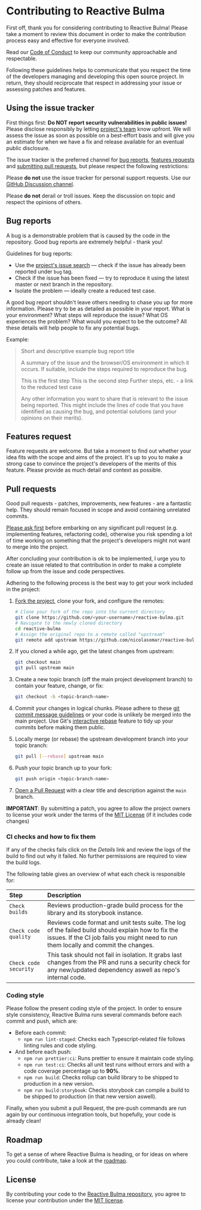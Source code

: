 # Contributing to Reactive Bulma
First off, thank you for considering contributing to Reactive Bulma! Please take a moment to review this document in order to make the contribution process easy and effective for everyone involved.

Read our [Code of Conduct](/CODE_OF_CONDUCT) to keep our community approachable and respectable.

Following these guidelines helps to communicate that you respect the time of the developers managing and developing this open source project. In return, they should reciprocate that respect in addressing your issue or assessing patches and features.

## Using the issue tracker
First things first: **Do NOT report security vulnerabilities in public issues!** Please disclose responsibly by letting [project's team](mailto:nicolas.passerino@gmail.com?subject=Security) know upfront. We will assess the issue as soon as possible on a best-effort basis and will give you an estimate for when we have a fix and release available for an eventual public disclosure.

The issue tracker is the preferred channel for [bug reports](#bug-reports), [features requests](#features-request) and [submitting pull requests](#pull-requests), but please respect the following restrictions:

Please **do not** use the issue tracker for personal support requests. Use our [GitHub Discussion channel](https://github.com/NicolasOmar/reactive-bulma/discussions).

Please **do not** derail or troll issues. Keep the discussion on topic and respect the opinions of others.

## Bug reports
A bug is a demonstrable problem that is caused by the code in the repository. Good bug reports are extremely helpful - thank you!

Guidelines for bug reports:

- Use the [project's issue search][bug-issues-search] — check if the issue has already been reported under `bug` tag.
- Check if the issue has been fixed — try to reproduce it using the latest master or next branch in the repository.
- Isolate the problem — ideally create a reduced test case.

A good bug report shouldn't leave others needing to chase you up for more information. Please try to be as detailed as possible in your report. What is your environment? What steps will reproduce the issue? What OS experiences the problem? What would you expect to be the outcome? All these details will help people to fix any potential bugs.

[bug-issues-search]: https://github.com/NicolasOmar/reactive-bulma/issues?q=is%3Aopen+is%3Aissue+label%3Abug

Example:

> Short and descriptive example bug report title
> 
> A summary of the issue and the browser/OS environment in which it occurs. If suitable, include the steps required to reproduce the bug.
> 
> This is the first step
> This is the second step
> Further steps, etc.
> <url> - a link to the reduced test case
> 
> Any other information you want to share that is relevant to the issue being reported. This might include the lines of code that you have identified as causing the bug, and potential solutions (and your opinions on their merits).

## Features request
Feature requests are welcome. But take a moment to find out whether your idea fits with the scope and aims of the project. It's up to you to make a strong case to convince the project's developers of the merits of this feature. Please provide as much detail and context as possible.

## Pull requests
Good pull requests - patches, improvements, new features - are a fantastic help. They should remain focused in scope and avoid containing unrelated commits.

[Please ask first](https://github.com/NicolasOmar/reactive-bulma/discussions) before embarking on any significant pull request (e.g. implementing features, refactoring code), otherwise you risk spending a lot of time working on something that the project's developers might not want to merge into the project.

After concluding your contribution is ok to be implemented, I urge you to create an issue related to that contribution in order to make a complete follow up from the issue and code perspectives.

Adhering to the following process is the best way to get your work
included in the project:

1. [Fork the project]((https://help.github.com/articles/fork-a-repo/)), clone your fork, and configure the remotes:

   ```bash
   # Clone your fork of the repo into the current directory
   git clone https://github.com/<your-username>/reactive-bulma.git
   # Navigate to the newly cloned directory
   cd reactive-bulma
   # Assign the original repo to a remote called "upstream"
   git remote add upstream https://github.com/nicolasomar/reactive-bulma.git
   ```

2. If you cloned a while ago, get the latest changes from upstream:

   ```bash
   git checkout main
   git pull upstream main
   ```

3. Create a new topic branch (off the main project development branch) to
   contain your feature, change, or fix:

   ```bash
   git checkout -b <topic-branch-name>
   ```

4. Commit your changes in logical chunks. Please adhere to these [git commit
   message guidelines](https://tbaggery.com/2008/04/19/a-note-about-git-commit-messages.html)
   or your code is unlikely be merged into the main project. Use Git's
   [interactive rebase](https://help.github.com/articles/about-git-rebase/)
   feature to tidy up your commits before making them public.

5. Locally merge (or rebase) the upstream development branch into your topic branch:

   ```bash
   git pull [--rebase] upstream main
   ```

6. Push your topic branch up to your fork:

   ```bash
   git push origin <topic-branch-name>
   ```

7. [Open a Pull Request](https://help.github.com/articles/about-pull-requests/)
    with a clear title and description against the `main` branch.

**IMPORTANT**: By submitting a patch, you agree to allow the project owners to
license your work under the terms of the [MIT License](/LICENSE) (if it
includes code changes)

### CI checks and how to fix them

If any of the checks fails click on the *_Details_* link and review the logs of the build to find out why it failed.
No further permissions are required to view the build logs.

The following table gives an overview of what each check is responsible for:

| Step | Description |
| :--- | :--- |
| `Check builds` | Reviews production-grade build process for the library and its storybook instance. |
| `Check code quality` | Reviews code format and unit tests suite. The log of the failed build should explain how to fix the issues. If the CI job fails you might need to run them locally and commit the changes. |
| `Check code security` | This task should not fail in isolation. It grabs last changes from the PR and runs a security check for any new/updated dependency aswell as repo's internal code. |

### Coding style

Please follow the present coding style of the project. In order to ensure style consistency, Reactive Bulma runs several commands before each commit and push, which are:

- Before each commit:
  - `npm run lint-staged`: Checks each Typescript-related file follows linting rules and code styling.
- And before each push:
  - `npm run prettier:ci`: Runs prettier to ensure it maintain code styling.
  - `npm run test:ci`: Checks all unit test runs without errors and with a code coverage percentage up to **90%**.
  - `npm run build`: Checks rollup can build library to be shipped to production in a new version.
  - `npm run build:storybook`: Checks storybook can compile a build to be shipped to production (in that new version aswell).

Finally, when you submit a pull Request, the pre-push commands are run again by our continuous integration tools, but hopefully, your code is already clean!

## Roadmap
To get a sense of where Reactive Bulma is heading, or for ideas on where you could contribute, take a look at the [roadmap](https://github.com/users/NicolasOmar/projects/3).

## License
By contributing your code to the [Reactive Bulma repository](https://github.com/NicolasOmar/reactive-bulma), you agree to license your contribution under the [MIT license](/LICENSE).
